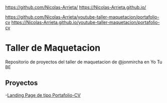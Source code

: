 https://github.com/Nicolas-Arrieta/
https://Nicolas-Arrieta.github.io/

https://github.com/Nicolas-Arrieta/youtube-taller-maquetacion/portafolio-cv
https://Nicolas-Arrieta.github.io/youtube-taller-maquetacion/portafolio-cv

# Taller de Maquetacion

Repositorio de proyectos del taller de maquetacion de @jonmircha en Yo Tu BE

## Proyectos

-[Landing Page de tipo Portafolio-CV](https://Nicolas-Arrieta.github.io/youtube-taller-maquetacion/portafolio-cv
)